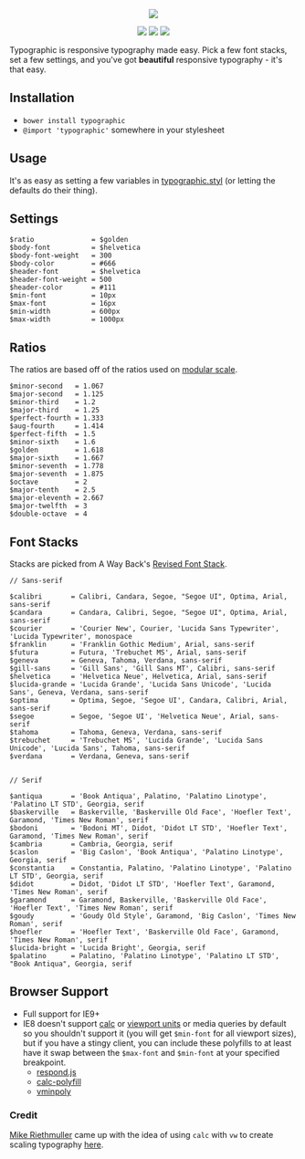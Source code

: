<p align="center">
  <img src="http://corysimmons.github.io/typographic/typographic-logo.svg">
</p>

<p align="center">
  <img src="https://img.shields.io/npm/v/typographic.svg">
  <img src="https://img.shields.io/bower/v/typographic.svg">
  <img src="http://img.shields.io/npm/dm/typographic.svg">
</p>

Typographic is responsive typography made easy. Pick a few font stacks, set a few settings, and you've got **beautiful** responsive typography - it's that easy.


## Installation
- `bower install typographic`
- `@import 'typographic'` somewhere in your stylesheet


## Usage
It's as easy as setting a few variables in [typographic.styl](typographic.styl) (or letting the defaults do their thing).


## Settings
```stylus
$ratio              = $golden
$body-font          = $helvetica
$body-font-weight   = 300
$body-color         = #666
$header-font        = $helvetica
$header-font-weight = 500
$header-color       = #111
$min-font           = 10px
$max-font           = 16px
$min-width          = 600px
$max-width          = 1000px
```


## Ratios
The ratios are based off of the ratios used on [modular scale](http://www.modularscale.com/).

```stylus
$minor-second   = 1.067
$major-second   = 1.125
$minor-third    = 1.2
$major-third    = 1.25
$perfect-fourth = 1.333
$aug-fourth     = 1.414
$perfect-fifth  = 1.5
$minor-sixth    = 1.6
$golden         = 1.618
$major-sixth    = 1.667
$minor-seventh  = 1.778
$major-seventh  = 1.875
$octave         = 2
$major-tenth    = 2.5
$major-eleventh = 2.667
$major-twelfth  = 3
$double-octave  = 4
```


## Font Stacks
Stacks are picked from A Way Back's [Revised Font Stack](http://www.awayback.com/revised-font-stack/).

```stylus
// Sans-serif

$calibri       = Calibri, Candara, Segoe, "Segoe UI", Optima, Arial, sans-serif
$candara       = Candara, Calibri, Segoe, "Segoe UI", Optima, Arial, sans-serif
$courier       = 'Courier New', Courier, 'Lucida Sans Typewriter', 'Lucida Typewriter', monospace
$franklin      = 'Franklin Gothic Medium', Arial, sans-serif
$futura        = Futura, 'Trebuchet MS', Arial, sans-serif
$geneva        = Geneva, Tahoma, Verdana, sans-serif
$gill-sans     = 'Gill Sans', 'Gill Sans MT', Calibri, sans-serif
$helvetica     = 'Helvetica Neue', Helvetica, Arial, sans-serif
$lucida-grande = 'Lucida Grande', 'Lucida Sans Unicode', 'Lucida Sans', Geneva, Verdana, sans-serif
$optima        = Optima, Segoe, 'Segoe UI', Candara, Calibri, Arial, sans-serif
$segoe         = Segoe, 'Segoe UI', 'Helvetica Neue', Arial, sans-serif
$tahoma        = Tahoma, Geneva, Verdana, sans-serif
$trebuchet     = 'Trebuchet MS', 'Lucida Grande', 'Lucida Sans Unicode', 'Lucida Sans', Tahoma, sans-serif
$verdana       = Verdana, Geneva, sans-serif


// Serif

$antiqua       = 'Book Antiqua', Palatino, 'Palatino Linotype', 'Palatino LT STD', Georgia, serif
$baskerville   = Baskerville, 'Baskerville Old Face', 'Hoefler Text', Garamond, 'Times New Roman', serif
$bodoni        = 'Bodoni MT', Didot, 'Didot LT STD', 'Hoefler Text', Garamond, 'Times New Roman', serif
$cambria       = Cambria, Georgia, serif
$caslon        = 'Big Caslon', 'Book Antiqua', 'Palatino Linotype', Georgia, serif
$constantia    = Constantia, Palatino, 'Palatino Linotype', 'Palatino LT STD', Georgia, serif
$didot         = Didot, 'Didot LT STD', 'Hoefler Text', Garamond, 'Times New Roman', serif
$garamond      = Garamond, Baskerville, 'Baskerville Old Face', 'Hoefler Text', 'Times New Roman', serif
$goudy         = 'Goudy Old Style', Garamond, 'Big Caslon', 'Times New Roman', serif
$hoefler       = 'Hoefler Text', 'Baskerville Old Face', Garamond, 'Times New Roman', serif
$lucida-bright = 'Lucida Bright', Georgia, serif
$palatino      = Palatino, 'Palatino Linotype', 'Palatino LT STD', "Book Antiqua", Georgia, serif
```


## Browser Support
- Full support for IE9+
- IE8 doesn't support [calc](http://caniuse.com/#feat=calc) or [viewport units](http://caniuse.com/#feat=viewport-units) or media queries by default so you shouldn't support it (you will get `$min-font` for all viewport sizes), but if you have a stingy client, you can include these polyfills to at least have it swap between the `$max-font` and `$min-font` at your specified breakpoint.
  - [respond.js](https://github.com/scottjehl/Respond)
  - [calc-polyfill](https://github.com/closingtag/calc-polyfill)
  - [vminpoly](https://github.com/saabi/vminpoly)

### Credit
[Mike Riethmuller](http://twitter.com/MikeRiethmuller) came up with the idea of using `calc` with `vw` to create scaling typography [here](http://madebymike.com.au/writing/precise-control-responsive-typography/).
